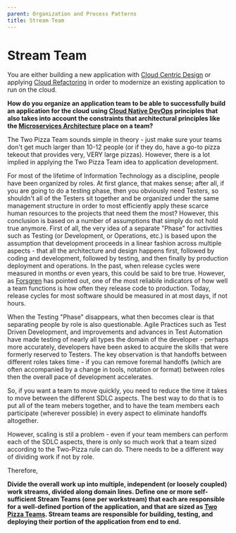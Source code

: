 ```yaml
---
parent: Organization and Process Patterns
title: Stream Team
---
```

# Stream Team

You are either building a new application with [Cloud Centric Design]() or applying [Cloud Refactoring]() in order to modernize an existing application to run on the cloud.  

**How do you organize an application team to be able to successfully build an application for the cloud using [Cloud Native DevOps]() principles that also takes into account the constraints that architectural principles like the [Microservices Architecture](../Microservices/Microservices-Architecture.md) place on a team?**

The Two Pizza Team sounds simple in theory - just make sure your teams don't get much larger than 10-12 people (or if they do, have a go-to pizza tekeout that provides very, VERY large pizzas).  However, there is a lot implied in applying the Two Pizza Team idea to application development.

For most of the lifetime of Information Technology as a discipline, people have been organized by roles.  At first glance, that makes sense; after all, if you are going to do a testing phase, then you obviously need Testers, so shouldn't all of the Testers sit together and be organized under the same management structure in order to most efficiently apply these scarce human resources to the projects that need them the most?  However, this conclusion is based on a number of assumptions that simply do not hold true anymore.  First of all, the very idea of a separate "Phase" for activities such as Testing (or Development, or Operations, etc.) is based upon the assumption that development proceeds in a linear fashion across multiple aspects - that all the architecture and design happens first, followed by coding and development, followed by testing, and then finally by production deployment and operations.    In the past, when release cycles were measured in months or even years, this could be said to bre true.  However, as [Forsgren]() has pointed out, one of the most reliabile indicators of how well a team functions is how often they release code to production.  Today, release cycles for most software should be measured in at most days, if not hours.

When the Testing "Phase" disappears, what then becomes clear is that separating people by role is also questionable.  Agile Practices such as Test Driven Development, and improvements and advances in Test Automation have made testing of nearly all types the domain of the developer - perhaps more accurately, developers have been asked to acquire the skills that were formerly reserved to Testers.  The key observation is that handoffs between different roles takes time - if you can remove foremal handoffs (which are often accompanied by a change in tools, notation or format) between roles then the overall pace of development accelerates. 

So, if you want a team to move quickly, you need to reduce the time it takes to move between the different SDLC aspects.  The best way to do that is to put all of the team mebers together, and to have the team members each participate (wherever possible) in every aspect to eliminate handoffs altogether.  

However, scaling is stil a problem - even if your team members can perform each of the SDLC aspects, there is only so much work that a team sized according to the Two-Pizza rule can do.  There needs to be a different way of dividing work if not by role.

Therefore,

**Divide the overall work up into multiple, independent (or loosely coupled) work streams, divided along domain lines.  Define one or more self-sufficient Stream Teams (one per workstream) that each are responsible for a well-defined portion of the application, and that are sized as [Two Pizza Teams](Two-Pizza-Team.md). Stream teams are responsible for building, testing, and deploying their portion of the application from end to end.** 

